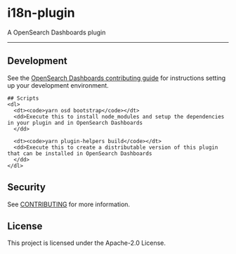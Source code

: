 # i18n-plugin

A OpenSearch Dashboards plugin

---

## Development

See the [OpenSearch Dashboards contributing
guide](https://github.com/opensearch-project/OpenSearch-Dashboards/blob/master/CONTRIBUTING.md) for instructions
setting up your development environment.

    ## Scripts
    <dl>
      <dt><code>yarn osd bootstrap</code></dt>
      <dd>Execute this to install node_modules and setup the dependencies in your plugin and in OpenSearch Dashboards
      </dd>

      <dt><code>yarn plugin-helpers build</code></dt>
      <dd>Execute this to create a distributable version of this plugin that can be installed in OpenSearch Dashboards
      </dd>
    </dl>


## Security

See [CONTRIBUTING](CONTRIBUTING.md#security-issue-notifications) for more information.

## License

This project is licensed under the Apache-2.0 License.

